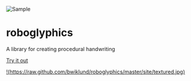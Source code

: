 ![Sample](https://raw.github.com/bwiklund/roboglyphics/master/site/sample.png)

roboglyphics
========

A library for creating procedural handwriting

[Try it out](http://bwiklund.github.com/roboglyphics)

[!(https://raw.github.com/bwiklund/roboglyphics/master/site/textured.jpg)](http://bwiklund.github.com/roboglyphics)